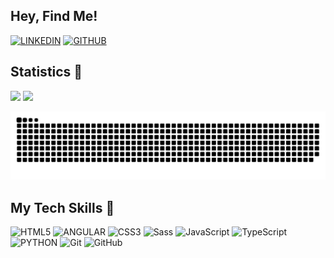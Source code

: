 ## Hey, Find Me!

[![LINKEDIN](https://img.shields.io/badge/LinkedIn-0077B5?style=for-the-badge&logo=linkedin&logoColor=white)](https://www.linkedin.com/in/alan-duda-developer/)
[![GITHUB](https://img.shields.io/badge/GitHub-100000?style=for-the-badge&logo=github&logoColor=white)](https://github.com/alanduda)

## Statistics 🤖

<div>
    <img src="https://github-readme-stats.vercel.app/api/top-langs/?username=alanduda&layout=compact&theme=radical&hide">
    <img src="https://github-readme-stats.vercel.app/api?username=alanduda&show_icons=true&count_private=true&theme=radical&hide=issues">
</div>

![github contribution grid snake animation](https://raw.githubusercontent.com/alanduda/alanduda/output/github-contribution-grid-snake.svg)

## My Tech Skills 🧠
 
![HTML5](https://img.shields.io/badge/HTML5-E34F26?style=for-the-badge&logo=html5&logoColor=white)
![ANGULAR](https://img.shields.io/badge/Angular-DD0031?style=for-the-badge&logo=angular&logoColor=white)
![CSS3](https://img.shields.io/badge/CSS3-1572B6?style=for-the-badge&logo=css3&logoColor=white)
![Sass](https://img.shields.io/badge/Sass-CC6699?style=for-the-badge&logo=sass&logoColor=white)
![JavaScript](https://img.shields.io/badge/JavaScript-F7DF1E?style=for-the-badge&logo=javascript&logoColor=black)
![TypeScript](https://img.shields.io/badge/TypeScript-007ACC?style=for-the-badge&logo=typescript&logoColor=white)
![PYTHON](https://img.shields.io/badge/Python-3776AB?style=for-the-badge&logo=python&logoColor=white)
![Git](https://img.shields.io/badge/Git-F05032?style=for-the-badge&logo=git&logoColor=white)
![GitHub](https://img.shields.io/badge/GitHub-100000?style=for-the-badge&logo=github&logoColor=white)
